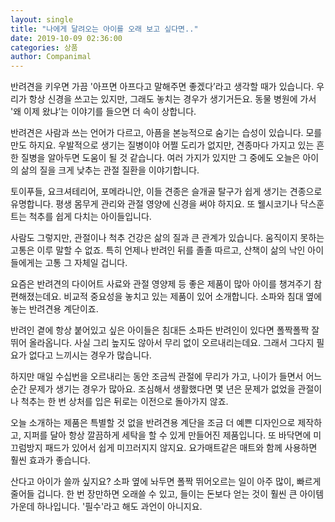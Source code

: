 ```yaml
---
layout: single
title: "나에게 달려오는 아이를 오래 보고 싶다면.."
date: 2019-10-09 02:36:00
categories: 상품
author: Companimal
---
```


반려견을 키우면 가끔 '아프면 아프다고 말해주면 좋겠다’라고 생각할 때가 있습니다. 우리가 항상 신경을 쓰고는 있지만, 그래도 놓치는 경우가 생기거든요. 동물 병원에 가서 '왜 이제 왔냐’는 이야기를 들으면 더 속이 상합니다.

반려견은 사람과 쓰는 언어가 다르고, 아픔을 본능적으로 숨기는 습성이 있습니다. 모를 만도 하지요. 우발적으로 생기는 질병이야 어쩔 도리가 없지만, 견종마다 가지고 있는 흔한 질병을 알아두면 도움이 될 것 같습니다. 여러 가지가 있지만 그 중에도 오늘은 아이의 삶의 질을 크게 낮추는 관절 질환을 이야기합니다.

토이푸들, 요크셔테리어, 포메라니안, 이들 견종은 슬개골 탈구가 쉽게 생기는 견종으로 유명합니다. 평생 몸무게 관리와 관절 영양에 신경을 써야 하지요. 또 웰시코기나 닥스훈트는 척추를 쉽게 다치는 아이들입니다.

사람도 그렇지만, 관절이나 척추 건강은 삶의 질과 큰 관계가 있습니다. 움직이지 못하는 고통은 이루 말할 수 없죠. 특히 언제나 반려인 뒤를 졸졸 따르고, 산책이 삶의 낙인 아이들에게는 고통 그 자체일 겁니다.

요즘은 반려견의 다이어트 사료와 관절 영양제 등 좋은 제품이 많아 아이를 챙겨주기 참 편해졌는데요. 비교적 중요성을 놓치고 있는 제품이 있어 소개합니다. 소파와 침대 옆에 놓는 반려견용 계단이죠.

반려인 곁에 항상 붙어있고 싶은 아이들은 침대든 소파든 반려인이 있다면 폴짝폴짝 잘 뛰어 올라옵니다. 사실 그리 높지도 않아서 무리 없이 오르내리는데요. 그래서 그다지 필요가 없다고 느끼시는 경우가 많습니다.

하지만 매일 수십번을 오르내리는 동안 조금씩 관절에 무리가 가고, 나이가 들면서 어느 순간 문제가 생기는 경우가 많아요. 조심해서 생활했다면 몇 년은 문제가 없었을 관절이나 척추는 한 번 상처를 입은 뒤로는 이전으로 돌아가지 않죠.

오늘 소개하는 제품은 특별할 것 없을 반려견용 계단을 조금 더 예쁜 디자인으로 제작하고, 지퍼를 달아 항상 깔끔하게 세탁을 할 수 있게 만들어진 제품입니다. 또 바닥면에 미끄럼방지 패드가 있어서 쉽게 미끄러지지 않지요. 요가매트같은 매트와 함께 사용하면 훨씬 효과가 좋습니다.

산다고 아이가 쓸까 싶지요? 소파 옆에 놔두면 폴짝 뛰어오르는 일이 아주 많이, 빠르게 줄어들 겁니다. 한 번 장만하면 오래쓸 수 있고, 들이는 돈보다 얻는 것이 훨씬 큰 아이템 가운데 하나입니다. '필수'라고 해도 과언이 아니지요.

[](http://s.godo.kr/ects)
